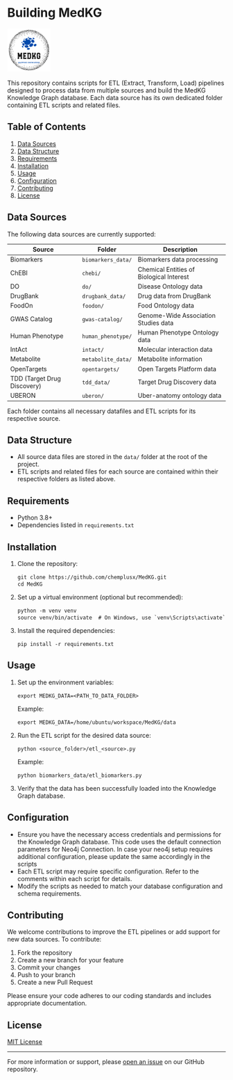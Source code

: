 # Building MedKG
<img src="medkg-api/static/images/logo-3.png" alt="MedKG Logo" width="100" height="100">

This repository contains scripts for ETL (Extract, Transform, Load) pipelines designed to process data from multiple sources and build the MedKG Knowledge Graph database. Each data source has its own dedicated folder containing ETL scripts and related files.

## Table of Contents

1. [Data Sources](#data-sources)
2. [Data Structure](#data-structure)
3. [Requirements](#requirements)
4. [Installation](#installation)
5. [Usage](#usage)
6. [Configuration](#configuration)
7. [Contributing](#contributing)
8. [License](#license)

## Data Sources

The following data sources are currently supported:

| Source | Folder | Description |
|--------|--------|-------------|
| Biomarkers | `biomarkers_data/` | Biomarkers data processing |
| ChEBI | `chebi/` | Chemical Entities of Biological Interest |
| DO | `do/` | Disease Ontology data |
| DrugBank | `drugbank_data/` | Drug data from DrugBank |
| FoodOn | `foodon/` | Food Ontology data |
| GWAS Catalog | `gwas-catalog/` | Genome-Wide Association Studies data |
| Human Phenotype | `human_phenotype/` | Human Phenotype Ontology data |
| IntAct | `intact/` | Molecular interaction data |
| Metabolite | `metabolite_data/` | Metabolite information |
| OpenTargets | `opentargets/` | Open Targets Platform data |
| TDD (Target Drug Discovery) | `tdd_data/` | Target Drug Discovery data |
| UBERON | `uberon/` | Uber-anatomy ontology data |

Each folder contains all necessary datafiles and ETL scripts for its respective source.

## Data Structure

- All source data files are stored in the `data/` folder at the root of the project.
- ETL scripts and related files for each source are contained within their respective folders as listed above.

## Requirements

- Python 3.8+
- Dependencies listed in `requirements.txt`

## Installation

1. Clone the repository:
   ```
   git clone https://github.com/chemplusx/MedKG.git
   cd MedKG
   ```

2. Set up a virtual environment (optional but recommended):
   ```
   python -m venv venv
   source venv/bin/activate  # On Windows, use `venv\Scripts\activate`
   ```

3. Install the required dependencies:
   ```
   pip install -r requirements.txt
   ```

## Usage

1. Set up the environment variables:
   ```
   export MEDKG_DATA=<PATH_TO_DATA_FOLDER>
   ```
   Example:
   ```
   export MEDKG_DATA=/home/ubuntu/workspace/MedKG/data
   ```

2. Run the ETL script for the desired data source:
   ```
   python <source_folder>/etl_<source>.py
   ```
   Example:
   ```
   python biomarkers_data/etl_biomarkers.py
   ```

3. Verify that the data has been successfully loaded into the Knowledge Graph database.

## Configuration

- Ensure you have the necessary access credentials and permissions for the Knowledge Graph database.
   This code uses the default connection parameters for Neo4j Connection. In case your neo4j setup requires additional configuration, please update the same accordingly in the scripts
- Each ETL script may require specific configuration. Refer to the comments within each script for details.
- Modify the scripts as needed to match your database configuration and schema requirements.

## Contributing

We welcome contributions to improve the ETL pipelines or add support for new data sources. To contribute:

1. Fork the repository
2. Create a new branch for your feature
3. Commit your changes
4. Push to your branch
5. Create a new Pull Request

Please ensure your code adheres to our coding standards and includes appropriate documentation.

## License

[MIT License](https://github.com/chemplusx/MedKG/blob/master/LICENSE)

---

For more information or support, please [open an issue](https://github.com/chemplusx/MedKG/issues) on our GitHub repository.
